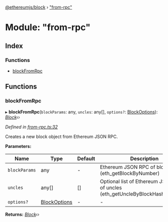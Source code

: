 [@ethereumjs/block](../README.md) › ["from-rpc"](_from_rpc_.md)

# Module: "from-rpc"

## Index

### Functions

* [blockFromRpc](_from_rpc_.md#blockfromrpc)

## Functions

###  blockFromRpc

▸ **blockFromRpc**(`blockParams`: any, `uncles`: any[], `options?`: [BlockOptions](../interfaces/_index_.blockoptions.md)): *[Block](../classes/_block_.block.md)‹›*

*Defined in [from-rpc.ts:32](https://github.com/ethereumjs/ethereumjs-monorepo/blob/master/packages/block/src/from-rpc.ts#L32)*

Creates a new block object from Ethereum JSON RPC.

**Parameters:**

Name | Type | Default | Description |
------ | ------ | ------ | ------ |
`blockParams` | any | - | Ethereum JSON RPC of block (eth_getBlockByNumber) |
`uncles` | any[] | [] | Optional list of Ethereum JSON RPC of uncles (eth_getUncleByBlockHashAndIndex) |
`options?` | [BlockOptions](../interfaces/_index_.blockoptions.md) | - | - |

**Returns:** *[Block](../classes/_block_.block.md)‹›*
